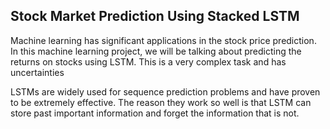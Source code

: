 ## Stock Market Prediction Using Stacked LSTM

Machine learning has significant applications in the stock price prediction. In this machine learning project, we will be talking about predicting the returns on stocks using LSTM. This is a very complex task and has uncertainties

LSTMs are widely used for sequence prediction problems and have proven to be extremely effective. The reason they work so well is that LSTM can store past important information and forget the information that is not.
